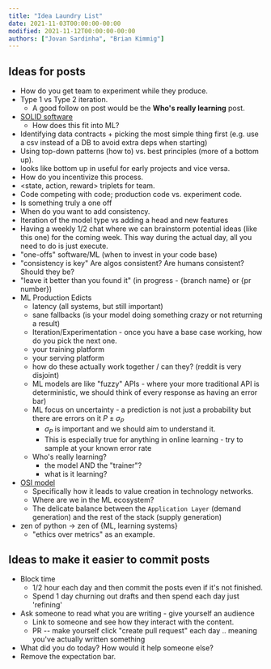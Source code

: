 ```yaml
---
title: "Idea Laundry List"
date: 2021-11-03T00:00:00-00:00
modified: 2021-11-12T00:00:00-00:00
authors: ["Jovan Sardinha", "Brian Kimmig"]
---
```



## Ideas for posts

- How do you get team to experiment while they produce.
- Type 1 vs Type 2 iteration.
  - A good follow on post would be the **Who's really learning** post.
- [SOLID software](https://en.wikipedia.org/wiki/SOLID)
  - How does this fit into ML?
- Identifying data contracts + picking the most simple thing first (e.g. use a csv instead of a DB to avoid extra deps when starting)
- Using top-down patterns (how to) vs. best principles (more of a bottom up).
- looks like bottom up in useful for early projects and vice versa.
- How do you incentivize this process.
- <state, action, reward> triplets for team.
- Code competing with code; production code vs. experiment code.
- Is something truly a one off
- When do you want to add consistency.
- Iteration of the model type vs adding a head and new features
- Having a weekly 1/2 chat where we can brainstorm potential ideas (like this one) for the coming week. This way during the actual day, all you need to do is just execute.
- "one-offs" software/ML (when to invest in your code base)
- "consistency is key" Are algos consistent? Are humans consistent? Should they be?
- "leave it better than you found it" (in progress - {branch name} or {pr number})
- ML Production Edicts
  - latency (all systems, but still important)
  - sane fallbacks (is your model doing something crazy or not returning a result)
  - Iteration/Experimentation - once you have a base case working, how do you pick the next one.
  - your training platform
  - your serving platform
  - how do these actually work together / can they? (reddit is very disjoint)
  - ML models are like "fuzzy" APIs - where your more traditional API is deterministic, we should think of every response as having an error bar)
  - ML focus on uncertainty - a prediction is not just a probability but there are errors on it $P \pm \sigma_P$
    - $\sigma_P$ is important and we should aim to understand it.
    - This is especially true for anything in online learning - try to sample at your known error rate
  - Who's really learning?
    - the model AND the "trainer"?
    - what is it learning?
- [OSI model](https://en.wikipedia.org/wiki/OSI_model)
  - Specifically how it leads to value creation in technology networks.
  - Where are we in the ML ecosystem?
  - The delicate balance between the `Application Layer` (demand generation) and the rest of the stack (supply generation)
- zen of python -> zen of {ML, learning systems}
  - "ethics over metrics" as an example.


## Ideas to make it easier to commit posts

- Block time
  - 1/2 hour each day and then commit the posts even if it's not finished.
  - Spend 1 day churning out drafts and then spend each day just 'refining'
- Ask someone to read what you are writing - give yourself an audience
  - Link to someone and see how they interact with the content.
  - PR -- make yourself click "create pull request" each day .. meaning you've actually written something
- What did you do today? How would it help someone else?
- Remove the expectation bar.


